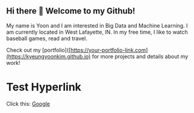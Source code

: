 ## Hi there 👋 Welcome to my Github!

My name is Yoon and I am interested in Big Data and Machine Learning. I am currently located in West Lafayette, IN. In my free time, I like to watch baseball games, read and travel.


Check out my [portfolio]([https://your-portfolio-link.com](https://kyeungyoonkim.github.io) for more projects and details about my work!


# Test Hyperlink

Click this: [Google](https://www.google.com)

<!--
**kyeungyoonkim/kyeungyoonkim** is a ✨ _special_ ✨ repository because its `README.md` (this file) appears on your GitHub profile.

Here are some ideas to get you started:

- 🔭 I’m currently working on ...
- 🌱 I’m currently learning ...
- 👯 I’m looking to collaborate on ...
- 🤔 I’m looking for help with ...
- 💬 Ask me about ...
- 📫 How to reach me: ...
- 😄 Pronouns: ...
- ⚡ Fun fact: ...
-->
